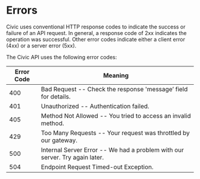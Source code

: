 # Errors

Civic uses conventional HTTP response codes to indicate the success or failure of an API request. In general, a response code of 2xx indicates the operation was successful. Other error codes indicate either a client error (4xx) or a server error (5xx).

The Civic API uses the following error codes:

| Error Code | Meaning                                                                     |
| ---------- | --------------------------------------------------------------------------- |
| 400        | Bad Request -- Check the response 'message’ field for details.              |
| 401        | Unauthorized -- Authentication failed.                                      |
| 405        | Method Not Allowed -- You tried to access an invalid method.                |
| 429        | Too Many Requests -- Your request was throttled by our gateway.             |
| 500        | Internal Server Error -- We had a problem with our server. Try again later. |
| 504        | Endpoint Request Timed-out Exception.                                       |

